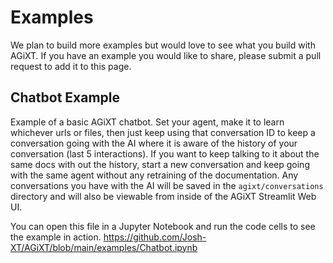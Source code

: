 # Examples
We plan to build more examples but would love to see what you build with AGiXT.  If you have an example you would like to share, please submit a pull request to add it to this page.

## Chatbot Example
Example of a basic AGiXT chatbot.  Set your agent, make it to learn whichever urls or files, then just keep using that conversation ID to keep a conversation going with the AI where it is aware of the history of your conversation (last 5 interactions).  If you want to keep talking to it about the same docs with out the history, start a new conversation and keep going with the same agent without any retraining of the documentation. Any conversations you have with the AI will be saved in the `agixt/conversations` directory and will also be viewable from inside of the AGiXT Streamlit Web UI.

You can open this file in a Jupyter Notebook and run the code cells to see the example in action. https://github.com/Josh-XT/AGiXT/blob/main/examples/Chatbot.ipynb
